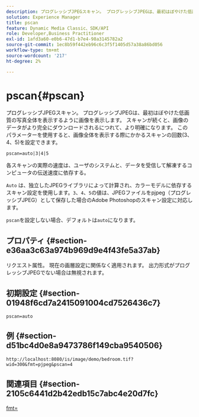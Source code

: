 ```yaml
---
description: プログレッシブJPEGスキャン。 プログレッシブJPEGは、最初はぼやけた低画質の写真全体を表示するように画像を表示します。 スキャンが続くと、画像のデータがより完全にダウンロードされるにつれて、より明確になります。 このパラメーターを使用すると、画像全体を表示する際にかかるスキャンの回数(3、4、5)を設定できます。
solution: Experience Manager
title: pscan
feature: Dynamic Media Classic、SDK/API
role: Developer,Business Practitioner
exl-id: 1afd3a60-e0b6-47d1-b7e4-98a3145782a2
source-git-commit: 1ec8b59f442eb96c6c3f5f1405d57a38a86bd056
workflow-type: tm+mt
source-wordcount: '217'
ht-degree: 2%

---
```


# pscan{#pscan}

プログレッシブJPEGスキャン。 プログレッシブJPEGは、最初はぼやけた低画質の写真全体を表示するように画像を表示します。 スキャンが続くと、画像のデータがより完全にダウンロードされるにつれて、より明確になります。 このパラメーターを使用すると、画像全体を表示する際にかかるスキャンの回数(3、4、5)を設定できます。

`pscan=auto|3|4|5`

各スキャンの実際の速度は、ユーザのシステムと、データを受信して解凍するコンピュータの伝送速度に依存する。

`Auto` は、独立したJPEGライブラリによって計算され、カラーモデルに依存するスキャン設定を使用します。`3`、`4`、`5`の値は、JPEGファイルをpjpeg（プログレッシブJPEG）として保存した場合のAdobe Photoshopのスキャン設定に対応します。

`pscan`を設定しない場合、デフォルトは`auto`になります。

## プロパティ {#section-e36aa3c63a974b969d9e4f43fe5a37ab}

リクエスト属性。 現在の画層設定に関係なく適用されます。 出力形式がプログレッシブJPEGでない場合は無視されます。

## 初期設定 {#section-01948f6cd7a2415091004cd7526436c7}

`pscan=auto`

## 例 {#section-d51bc4d0e8a9473786f149cba9540506}

`http://localhost:8080/is/image/demo/bedroom.tif?wid=300&fmt=pjpeg&pscan=4`

## 関連項目 {#section-2105c6441d2b42edb15c7abc4e20d7fc}

[fmt=](../../../../../is-api/http-ref/image-serving-api-ref/c-http-protocol-reference/c-command-reference/r-is-http-fmt.md#reference-cdf10043423b45ba9fe15157fb3ae37a)
